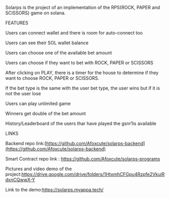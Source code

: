 Solarps is the project of an implementation of the RPS(ROCK, PAPER and SCISSORS) game on solana.

FEATURES

Users can connect wallet and there is room for auto-connect too 

Users can see their SOL wallet balance

Users can choose one of the available bet amount

Users can choose if they want to bet with ROCK, PAPER or SCISSORS

After clicking on PLAY, there is a timer for the house to determine if they want to choose ROCK, PAPER or SCISSORS.

If the bet type is the same with the user bet type, the user wins but if it is not the user lose

Users can play unlimited game

Winners get double of the bet amount 

History/Leaderboard of the users thar have played the gsnr1is available 

   LINKS
   
   Backend repo link:[https://github.com/Afoxcute/solarps-backend](https://github.com/Afoxcute/solarps-backend)

   
   Smart Contract repo link : https://github.com/Afoxcute/solarps-programs

   
   Pictures and video demo of the project:https://drive.google.com/drive/folders/1HtxmhCFGpu4Rzpfe2VkuiRdxnCQwwX-Y

   Link to the demo:https://solarps.myappa.tech/

